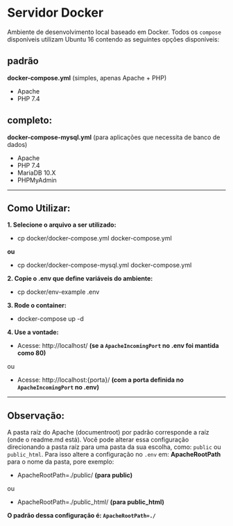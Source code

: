 # Servidor Docker

Ambiente de desenvolvimento local baseado em Docker. Todos os ``compose`` disponíveis utilizam Ubuntu 16 contendo as seguintes opções disponíveis:

## padrão

**docker-compose.yml** (simples, apenas Apache + PHP)

- Apache
- PHP 7.4

## completo:

**docker-compose-mysql.yml** (para aplicações que necessita de banco de dados)

- Apache
- PHP 7.4
- MariaDB 10.X
- PHPMyAdmin

---

## Como Utilizar:

**1. Selecione o arquivo a ser utilizado:**

- cp docker/docker-compose.yml docker-compose.yml

**ou**

- cp docker/docker-compose-mysql.yml docker-compose.yml

**2. Copie o .env que define variáveis do ambiente:**

- cp docker/env-example .env

**3. Rode o container:**

- docker-compose up -d


**4. Use a vontade:**

- Acesse: http://localhost/ **(se a ``ApacheIncomingPort`` no .env foi mantida como 80)**

ou 

- Acesse: http://localhost:{porta}/ **(com a porta definida no ``ApacheIncomingPort`` no .env)**

---

## Observação:

A pasta raíz do Apache (documentroot) por padrão corresponde a raíz (onde o readme.md está). Você pode alterar essa configuração direcionando a pasta raíz para uma pasta da sua escolha, como: ``public`` ou ``public_html``. Para isso altere a configuração no ``.env`` em: **ApacheRootPath** para o nome da pasta, pore exemplo:

- ApacheRootPath=./public/ **(para public)**

ou

- ApacheRootPath=./public_html/ **(para public_html)**

**O padrão dessa configuração é: ``ApacheRootPath=./``**